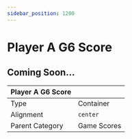 ```yaml
---
sidebar_position: 1200
---
```

    
# Player A G6 Score

## Coming Soon...

|     Player A G6 Score  ||
| -------- | ------- |
| Type  |  Container | Visibility | Image | Text  |
| Alignment |  `center`     |
| Parent Category    | Game Scores    |
